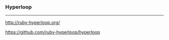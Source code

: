 ### Hyperloop
---
http://ruby-hyperloop.org/

https://github.com/ruby-hyperloop/hyperloop

```
```

```
```

```
```


